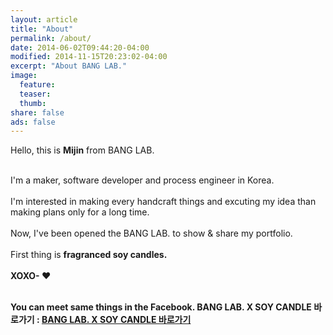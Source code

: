 ```yaml
---
layout: article
title: "About"
permalink: /about/
date: 2014-06-02T09:44:20-04:00
modified: 2014-11-15T20:23:02-04:00
excerpt: "About BANG LAB."
image:
  feature:
  teaser:
  thumb:
share: false
ads: false
---
```


Hello, this is <b>Mijin</b> from BANG LAB. <br>

<br>I'm a maker, software developer and process engineer in Korea.<br>
<br>I'm interested in making every handcraft things and excuting my idea than making plans only for a long time.<br>
<br>Now, I've been opened the BANG LAB. to show & share my portfolio. <br>
<br>First thing is <b>fragranced soy candles<b>.<br>
<br>XOXO- ♥<br>

<br>You can meet same things in the Facebook. 
BANG LAB. X SOY CANDLE 바로가기 : [BANG LAB. X SOY CANDLE 바로가기](http://www.facebook.com/bybanglab)
<br>